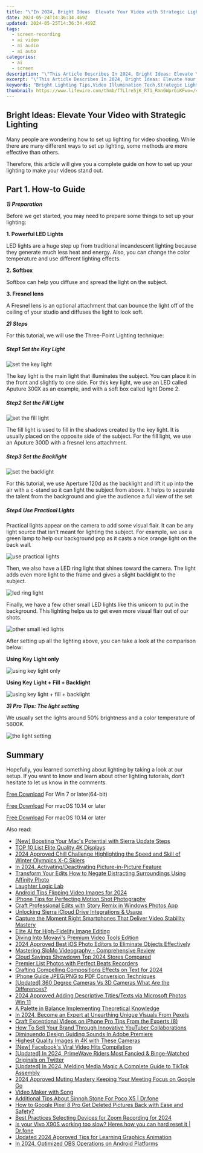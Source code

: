 ```yaml
---
title: "\"In 2024, Bright Ideas  Elevate Your Video with Strategic Lighting\""
date: 2024-05-24T14:36:34.469Z
updated: 2024-05-25T14:36:34.469Z
tags: 
  - screen-recording
  - ai video
  - ai audio
  - ai auto
categories: 
  - ai
  - screen
description: "\"This Article Describes In 2024, Bright Ideas: Elevate Your Video with Strategic Lighting\""
excerpt: "\"This Article Describes In 2024, Bright Ideas: Elevate Your Video with Strategic Lighting\""
keywords: "Bright Lighting Tips,Video Illumination Tech,Strategic Light Design,Creative Video Lights,Enhanced Video Shadows,Elevate Video Clarity,Improve Video Brightness"
thumbnail: https://www.lifewire.com/thmb/f7Llre5jK_RT1_RmnGWprGiKFwo=/400x300/filters:no_upscale():max_bytes(150000):strip_icc()/Byte-4de5ae614d4846359420990391e4ebb9.jpg
---
```


## Bright Ideas: Elevate Your Video with Strategic Lighting

Many people are wondering how to set up lighting for video shooting. While there are many different ways to set up lighting, some methods are more effective than others.

Therefore, this article will give you a complete guide on how to set up your lighting to make your videos stand out.

## Part 1\. How-to Guide

**_1) Preparation_**

Before we get started, you may need to prepare some things to set up your lighting:

**1\. Powerful LED Lights**

LED lights are a huge step up from traditional incandescent lighting because they generate much less heat and energy. Also, you can change the color temperature and use different lighting effects.

**2\. Softbox**

Softbox can help you diffuse and spread the light on the subject.

**3\. Fresnel lens**

A Fresnel lens is an optional attachment that can bounce the light off of the ceiling of your studio and diffuses the light to look soft.

**_2) Steps_**

For this tutorial, we will use the Three-Point Lighting technique:

##### Step1 Set the Key Light

![set the key light](https://images.wondershare.com/filmora/article-images/2022/12/make-videos-stand-out-1.jpg)

The key light is the main light that illuminates the subject. You can place it in the front and slightly to one side. For this key light, we use an LED called Aputure 300X as an example, and with a soft box called light Dome 2.

##### Step2 Set the Fill Light

![set the fill light](https://images.wondershare.com/filmora/article-images/2022/12/make-videos-stand-out-2.jpg)

The fill light is used to fill in the shadows created by the key light. It is usually placed on the opposite side of the subject. For the fill light, we use an Aputure 300D with a fresnel lens attachment.

##### Step3 Set the Backlight

![set the backlight](https://images.wondershare.com/filmora/article-images/2022/12/make-videos-stand-out-3.jpg)

For this tutorial, we use Aperture 120d as the backlight and lift it up into the air with a c-stand so it can light the subject from above. It helps to separate the talent from the background and give the audience a full view of the set

##### Step4 Use Practical Lights

Practical lights appear on the camera to add some visual flair. It can be any light source that isn't meant for lighting the subject. For example, we use a green lamp to help our background pop as it casts a nice orange light on the back wall.

![use practical lights](https://images.wondershare.com/filmora/article-images/2022/12/make-videos-stand-out-4.jpg)

Then, we also have a LED ring light that shines toward the camera. The light adds even more light to the frame and gives a slight backlight to the subject.

![led ring light](https://images.wondershare.com/filmora/article-images/2022/12/make-videos-stand-out-5.jpg)

Finally, we have a few other small LED lights like this unicorn to put in the background. This lighting helps us to get even more visual flair out of our shots.

![other small led lights](https://images.wondershare.com/filmora/article-images/2022/12/make-videos-stand-out-6.jpg)

After setting up all the lighting above, you can take a look at the comparison below:

**Using Key Light only**

![using key light only](https://images.wondershare.com/filmora/article-images/2022/12/make-videos-stand-out-7.jpg)

**Using Key Light + Fill + Backlight**

![using key light + fill + backlight](https://images.wondershare.com/filmora/article-images/2022/12/make-videos-stand-out-8.jpg)

**_3) Pro Tips: The light setting_**

We usually set the lights around 50% brightness and a color temperature of 5600K.

![the light setting](https://images.wondershare.com/filmora/article-images/2022/12/make-videos-stand-out-9.jpg)

## Summary

Hopefully, you learned something about lighting by taking a look at our setup. If you want to know and learn about other lighting tutorials, don’t hesitate to let us know in the comments.

[Free Download](https://tools.techidaily.com/wondershare/filmora/download/) For Win 7 or later(64-bit)

[Free Download](https://tools.techidaily.com/wondershare/filmora/download/) For macOS 10.14 or later

[Free Download](https://tools.techidaily.com/wondershare/filmora/download/) For macOS 10.14 or later

<ins class="adsbygoogle"
     style="display:block"
     data-ad-format="autorelaxed"
     data-ad-client="ca-pub-7571918770474297"
     data-ad-slot="1223367746"></ins>

<ins class="adsbygoogle"
     style="display:block"
     data-ad-format="autorelaxed"
     data-ad-client="ca-pub-7571918770474297"
     data-ad-slot="1223367746"></ins>



<ins class="adsbygoogle"
     style="display:block"
     data-ad-client="ca-pub-7571918770474297"
     data-ad-slot="8358498916"
     data-ad-format="auto"
     data-full-width-responsive="true"></ins>


<span class="atpl-alsoreadstyle">Also read:</span>
<div><ul>
<li><a href="https://extra-tips.techidaily.com/new-boosting-your-macs-potential-with-sierra-update-steps/"><u>[New] Boosting Your Mac's Potential with Sierra Update Steps</u></a></li>
<li><a href="https://extra-tips.techidaily.com/top-10-list-elite-quality-4k-displays/"><u>TOP 10 List  Elite Quality 4K Displays</u></a></li>
<li><a href="https://extra-tips.techidaily.com/2024-approved-chill-challenge-highlighting-the-speed-and-skill-of-winter-olympics-x-c-skiers/"><u>2024 Approved  Chill Challenge  Highlighting the Speed and Skill of Winter Olympics X-C Skiers</u></a></li>
<li><a href="https://extra-tips.techidaily.com/in-2024-activatingdeactivating-picture-in-picture-feature/"><u>In 2024, Activating/Deactivating Picture-in-Picture Feature</u></a></li>
<li><a href="https://extra-tips.techidaily.com/transform-your-edits-how-to-negate-distracting-surroundings-using-affinity-photo/"><u>Transform Your Edits  How to Negate Distracting Surroundings Using Affinity Photo</u></a></li>
<li><a href="https://extra-tips.techidaily.com/laughter-logic-lab/"><u>Laughter Logic Lab</u></a></li>
<li><a href="https://extra-tips.techidaily.com/android-tips-flipping-video-images-for-2024/"><u>Android Tips  Flipping Video Images for 2024</u></a></li>
<li><a href="https://extra-tips.techidaily.com/iphone-tips-for-perfecting-motion-shot-photography/"><u>IPhone Tips for Perfecting Motion Shot Photography</u></a></li>
<li><a href="https://extra-tips.techidaily.com/craft-professional-edits-with-story-remix-in-windows-photos-app/"><u>Craft Professional Edits with Story Remix in Windows Photos App</u></a></li>
<li><a href="https://extra-tips.techidaily.com/unlocking-sierra-icloud-drive-integrations-and-usage/"><u>Unlocking Sierra iCloud Drive Integrations & Usage</u></a></li>
<li><a href="https://extra-tips.techidaily.com/capture-the-moment-right-smartphones-that-deliver-video-stability-mastery/"><u>Capture the Moment Right  Smartphones That Deliver Video Stability Mastery</u></a></li>
<li><a href="https://extra-tips.techidaily.com/elite-ai-for-high-fidelity-image-editing/"><u>Elite AI for High-Fidelity Image Editing</u></a></li>
<li><a href="https://extra-tips.techidaily.com/diving-into-movavis-premium-video-tools-edition/"><u>Diving Into Movavi's Premium Video Tools Edition</u></a></li>
<li><a href="https://extra-tips.techidaily.com/2024-approved-best-ios-photo-editors-to-eliminate-objects-effectively/"><u>2024 Approved  Best iOS Photo Editors to Eliminate Objects Effectively</u></a></li>
<li><a href="https://extra-tips.techidaily.com/mastering-slomo-videography-comprehensive-review/"><u>Mastering SloMo Videography - Comprehensive Review</u></a></li>
<li><a href="https://extra-tips.techidaily.com/cloud-savings-showdown-top-2024-stores-compared/"><u>Cloud Savings Showdown  Top 2024 Stores Compared</u></a></li>
<li><a href="https://extra-tips.techidaily.com/premier-list-photos-with-perfect-beats-recorders/"><u>Premier List  Photos with Perfect Beats Recorders</u></a></li>
<li><a href="https://extra-tips.techidaily.com/crafting-compelling-compositions-effects-on-text-for-2024/"><u>Crafting Compelling Compositions  Effects on Text for 2024</u></a></li>
<li><a href="https://extra-tips.techidaily.com/iphone-guide-jpegpng-to-pdf-conversion-techniques/"><u>IPhone Guide  JPEG/PNG to PDF Conversion Techniques</u></a></li>
<li><a href="https://extra-tips.techidaily.com/1716389387964-updated-360-degree-cameras-vs-3d-cameras-what-are-the-differences/"><u>[Updated] 360 Degree Cameras Vs 3D Cameras  What Are the Differences?</u></a></li>
<li><a href="https://extra-tips.techidaily.com/2024-approved-adding-descriptive-titlestexts-via-microsoft-photos-win-11/"><u>2024 Approved  Adding Descriptive Titles/Texts via Microsoft Photos Win 11</u></a></li>
<li><a href="https://extra-tips.techidaily.com/a-palette-in-balance-implementing-theoretical-knowledge/"><u>A Palette in Balance  Implementing Theoretical Knowledge</u></a></li>
<li><a href="https://extra-tips.techidaily.com/in-2024-become-an-expert-at-unearthing-unique-visuals-from-pexels/"><u>In 2024, Become an Expert at Unearthing Unique Visuals From Pexels</u></a></li>
<li><a href="https://extra-tips.techidaily.com/craft-exceptional-videos-on-iphone-pro-tips-from-the-experts-8/"><u>Craft Exceptional Videos on iPhone  Pro Tips From the Experts (8)</u></a></li>
<li><a href="https://extra-tips.techidaily.com/how-to-sell-your-brand-through-innovative-youtuber-collaborations/"><u>How To Sell Your Brand Through Innovative YouTuber Collaborations</u></a></li>
<li><a href="https://extra-tips.techidaily.com/diminuendo-design-guiding-sounds-in-adobe-premiere/"><u>Diminuendo Design  Guiding Sounds In Adobe Premiere</u></a></li>
<li><a href="https://extra-tips.techidaily.com/highest-quality-images-in-4k-with-these-cameras/"><u>Highest Quality Images in 4K with These Cameras</u></a></li>
<li><a href="https://facebook-video-files.techidaily.com/new-facebooks-viral-video-hits-compilation/"><u>[New] Facebook's Viral Video Hits Compilation</u></a></li>
<li><a href="https://twitter-videos.techidaily.com/updated-in-2024-primewave-riders-most-fancied-and-binge-watched-originals-on-twitter/"><u>[Updated] In 2024, PrimeWave Riders  Most Fancied & Binge-Watched Originals on Twitter</u></a></li>
<li><a href="https://tiktok-video-recordings.techidaily.com/updated-in-2024-melding-media-magic-a-complete-guide-to-tiktok-assembly/"><u>[Updated] In 2024, Melding Media Magic  A Complete Guide to TikTok Assembly</u></a></li>
<li><a href="https://on-screen-recording.techidaily.com/2024-approved-muting-mastery-keeping-your-meeting-focus-on-google-go/"><u>2024 Approved  Muting Mastery  Keeping Your Meeting Focus on Google Go</u></a></li>
<li><a href="https://ai-editing-video.techidaily.com/video-maker-with-song/"><u>Video Maker with Song</u></a></li>
<li><a href="https://pokemon-go-android.techidaily.com/additional-tips-about-sinnoh-stone-for-poco-x5-drfone-by-drfone-virtual-android/"><u>Additional Tips About Sinnoh Stone For Poco X5 | Dr.fone</u></a></li>
<li><a href="https://blog-min.techidaily.com/how-to-google-pixel-8-pro-get-deleted-pictures-back-with-ease-and-safety-by-fonelab-android-recover-pictures/"><u>How to Google Pixel 8 Pro Get Deleted Pictures Back with Ease and Safety?</u></a></li>
<li><a href="https://screen-recording.techidaily.com/best-practices-selecting-devices-for-zoom-recording-for-2024/"><u>Best Practices  Selecting Devices for Zoom Recording for 2024</u></a></li>
<li><a href="https://techidaily.com/is-your-vivo-x90s-working-too-slow-heres-how-you-can-hard-reset-it-drfone-by-drfone-reset-android-reset-android/"><u>Is your Vivo X90S working too slow? Heres how you can hard reset it | Dr.fone</u></a></li>
<li><a href="https://animation-videos.techidaily.com/updated-2024-approved-tips-for-learning-graphics-animation/"><u>Updated 2024 Approved Tips for Learning Graphics Animation</u></a></li>
<li><a href="https://video-capture.techidaily.com/in-2024-optimized-obs-operations-on-android-platforms/"><u>In 2024, Optimized OBS Operations on Android Platforms</u></a></li>
</ul></div>

